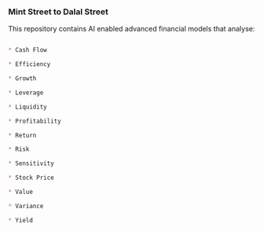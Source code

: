 ### Mint Street to Dalal Street

This repository contains AI enabled advanced financial models that analyse:

```markdown

* Cash Flow

* Efficiency

* Growth

* Leverage

* Liquidity

* Profitability

* Return

* Risk

* Sensitivity

* Stock Price

* Value

* Variance

* Yield

```

